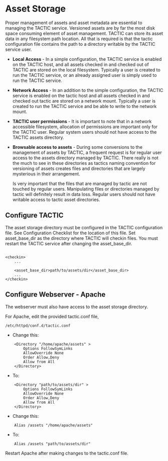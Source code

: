 
# Asset Storage

Proper management of assets and asset metadata are essential to managing
the TACTIC service. Versioned assets are by far the most disk space
consuming element of asset management. TACTIC can store its asset data
in any filesystem path location. All that is required is that the tactic
configuration file contains the path to a directory writable by the
TACTIC service user.

-   **Local Access** -  In a simple configuration, the TACTIC service is
    enabled on the TACTIC host, and all assets checked in and checked out of
    TACTIC are stored on the local filesystem. Typically a user is created
    to run the TACTIC service, or an already assigned user is simply used to
    run the TACTIC service.

-   **Network Access** - In an addition to the simple configuration, the
    TACTIC service is enabled on the tactic host and all assets checked in
    and checked out tactic are stored on a network mount. Typically a user
    is created to run the TACTIC service and be able to write to the network mount.

-   **TACTIC user permissions** - It is important to note that in a network
    accessible filesystem, allocation of permissions are important only for
    the TACTIC user. Regular system users should not have access to the
    TACTIC assets directory.

-   **Browsable access to assets** -  During some conversions to the management
    of assets by TACTIC, a frequent request is for regular user access to
    the assets directory managed by TACTIC. There really is not the much to
    see in these directories as tactics naming convention for versioning of
    assets creates files and directories that are largely mysterious in
    their arrangement.

    Is very important that the files that are managed by tactic are not
    touched by regular users. Manipulating files or directories managed by
    tactic will definitely result in data loss. Regular users should not
    have writable access to tactic asset directories.

## Configure TACTIC

The asset storage directory must be configured in the TACTIC configuration file.
See Configuration Checklist for the location of this file.
Set asset_base_dir as the directory where TACTIC will checkin files.
You must restart the TACTIC service after changing the asset_base_dir.

```

<checkin>
    ...
    
    <asset_base_dir>path/to/assets/dir</asset_base_dir>
    ...
</checkin>
```



## Configure Webserver - Apache

The webserver must also have access to the asset storage directory.


For Apache, edit the provided tactic.conf file,

    /etc/httpd/conf.d/tactic.conf


- Change this: 

```
    <Directory "/home/apache/assets" >
        Options FollowSymLinks
        AllowOverride None
        Order Allow,Deny
        Allow from All
    </Directory>
```

- To:

```
    <Directory "path/to/assets/dir" >
        Options FollowSymLinks
        AllowOverride None
        Order Allow,Deny
        Allow from All
    </Directory>
```

- Change this:

```
    Alias /assets "/home/apache/assets"
```

- To:

```
    Alias /assets "path/to/assets/dir"
```

Restart Apache after making changes to the tactic.conf file.


<!-- TODO: Include section on base_dir_alias -->
